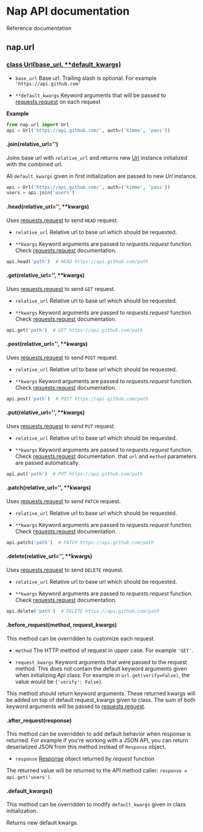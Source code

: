 # Nap API documentation

Reference documentation

## nap.url

### [class Url(base_url, \*\*default_kwargs)](/nap/url.py#L20)

* `base_url`
    Base url. Trailing slash is optional.
    For example `'https://api.github.com'`

* `**default_kwargs`
    Keyword arguments that will be passed to
    [requests.request][] on each request

**Example**
```python
from nap.url import Url
api = Url('https://api.github.com/', auth=('kimmo', 'pass'))
```

#### .join(relative_url='')

Joins base url with `relative_url` and returns new [Url](#class-urlurl-default_kwargs) instance
initialized with the combined url.

All `default_kwargs` given in first initialization are passed to new *Url* instance.

```python
api = Url('https://api.github.com/', auth=('kimmo', 'pass'))
users = api.join('users')
```

#### .head(relative_url='', **kwargs)

Uses [requests.request][] to send `HEAD` request.

* `relative_url`
    Relative url to base url which should be requested.

* `**kwargs`
    Keyword arguments are passed to *requests.request* function.
    Check [requests.request][] documentation.

```python
api.head('path')  # HEAD https://api.github.com/path
```

#### .get(relative_url='', **kwargs)

Uses [requests.request][] to send `GET` request.

* `relative_url`
    Relative url to base url which should be requested.

* `**kwargs`
    Keyword arguments are passed to *requests.request* function.
    Check [requests.request][] documentation.

```python
api.get('path')  # GET https://api.github.com/path
```

#### .post(relative_url='', **kwargs)

Uses [requests.request][] to send `POST` request.

* `relative_url`
    Relative url to base url which should be requested.

* `**kwargs`
    Keyword arguments are passed to *requests.request* function.
    Check [requests.request][] documentation.

```python
api.post('path')  # POST https://api.github.com/path
```

#### .put(relative_url='', **kwargs)

Uses [requests.request][] to send `PUT` request.

* `relative_url`
    Relative url to base url which should be requested.

* `**kwargs`
    Keyword arguments are passed to *requests.request* function.
    Check [requests.request][] documentation. that `url` and `method` parameters are passed automatically.

```python
api.put('path')  # PUT https://api.github.com/path
```

#### .patch(relative_url='', **kwargs)

Uses [requests.request][] to send `PATCH` request.

* `relative_url`
    Relative url to base url which should be requested.

* `**kwargs`
    Keyword arguments are passed to *requests.request* function.
    Check [requests.request][] documentation.

```python
api.patch('path')  # PATCH https://api.github.com/path
```

#### .delete(relative_url='', **kwargs)

Uses [requests.request][] to send `DELETE` request.

* `relative_url`
    Relative url to base url which should be requested.

* `**kwargs`
    Keyword arguments are passed to *requests.request* function.
    Check [requests.request][] documentation.

```python
api.delete('path')  # DELETE https://api.github.com/path
```

#### .before_request(method, request_kwargs)

This method can be overridden to customize each request.

* `method`
    The HTTP method of request in upper case. For example `'GET'`.

* `request_kwargs`
    Keyword arguments that were passed to the request method.
    This does not contain the default keyword arguments given when
    initializing Api class. For example in `url.get(verify=False)`,
    the value would be `{'verify': False}`.

This method should return keyword arguments. These returned kwargs will be
added on top of default request_kwargs given to class. The sum of both keyword
arguments will be passed to [requests.request][].

#### .after_request(response)

This method can be overridden to add default behavior when response
is returned. For example if you're working with a JSON API, you can
return deserialized JSON from this method instead of `Response` object.

* `response`
    [Response](http://docs.python-requests.org/en/latest/api/#requests.Response)
    object returned by *request* function

The returned value will be returned to the API method caller:
`response = api.get('users')`.

#### .default_kwargs()

This method can be overridden to modify `default_kwargs` given in class initialization.

Returns new default kwargs.


[requests.request]: http://docs.python-requests.org/en/latest/api/#requests.request     "requests.request"

